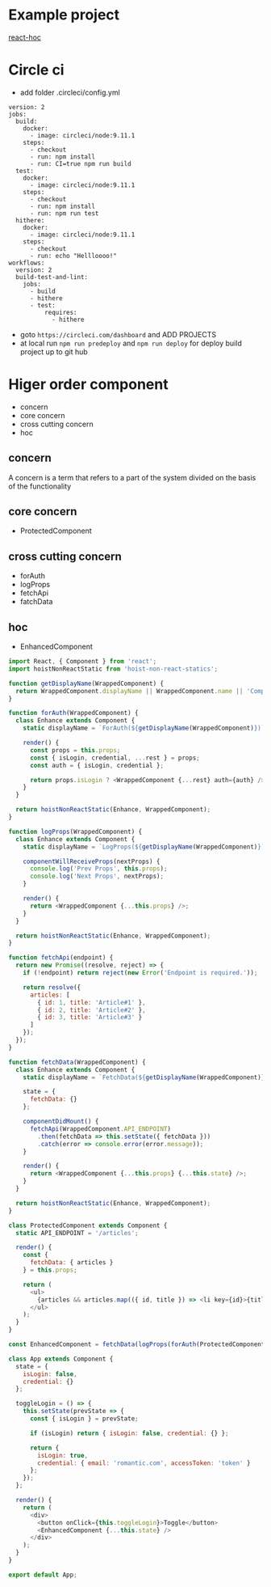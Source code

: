 # Example project
[react-hoc](https://wudtichaikarun.github.io/react-hoc-circleci/)

# Circle ci

- add folder .circleci/config.yml

```
version: 2
jobs:
  build:
    docker:
      - image: circleci/node:9.11.1
    steps:
      - checkout
      - run: npm install
      - run: CI=true npm run build
  test:
    docker:
      - image: circleci/node:9.11.1
    steps:
      - checkout
      - run: npm install
      - run: npm run test
  hithere:
    docker:
      - image: circleci/node:9.11.1
    steps:
      - checkout
      - run: echo "Hellloooo!"
workflows:
  version: 2
  build-test-and-lint:
    jobs:
      - build
      - hithere
      - test:
          requires:
            - hithere
```

- goto `https://circleci.com/dashboard` and ADD PROJECTS
- at local run `npm run predeploy` and `npm run deploy` for deploy build project up to git hub

# Higer order component

- concern
- core concern
- cross cutting concern
- hoc

## concern

A concern is a term that refers to a part of the system divided on the basis of the functionality

## core concern

- ProtectedComponent

## cross cutting concern

- forAuth
- logProps
- fetchApi
- fatchData

## hoc

- EnhancedComponent

```javascript
import React, { Component } from 'react';
import hoistNonReactStatic from 'hoist-non-react-statics';

function getDisplayName(WrappedComponent) {
  return WrappedComponent.displayName || WrappedComponent.name || 'Component';
}

function forAuth(WrappedComponent) {
  class Enhance extends Component {
    static displayName = `ForAuth(${getDisplayName(WrappedComponent)})`;

    render() {
      const props = this.props;
      const { isLogin, credential, ...rest } = props;
      const auth = { isLogin, credential };

      return props.isLogin ? <WrappedComponent {...rest} auth={auth} /> : null;
    }
  }

  return hoistNonReactStatic(Enhance, WrappedComponent);
}

function logProps(WrappedComponent) {
  class Enhance extends Component {
    static displayName = `LogProps(${getDisplayName(WrappedComponent)})`;

    componentWillReceiveProps(nextProps) {
      console.log('Prev Props', this.props);
      console.log('Next Props', nextProps);
    }

    render() {
      return <WrappedComponent {...this.props} />;
    }
  }

  return hoistNonReactStatic(Enhance, WrappedComponent);
}

function fetchApi(endpoint) {
  return new Promise((resolve, reject) => {
    if (!endpoint) return reject(new Error('Endpoint is required.'));

    return resolve({
      articles: [
        { id: 1, title: 'Article#1' },
        { id: 2, title: 'Article#2' },
        { id: 3, title: 'Article#3' }
      ]
    });
  });
}

function fetchData(WrappedComponent) {
  class Enhance extends Component {
    static displayName = `FetchData(${getDisplayName(WrappedComponent)})`;

    state = {
      fetchData: {}
    };

    componentDidMount() {
      fetchApi(WrappedComponent.API_ENDPOINT)
        .then(fetchData => this.setState({ fetchData }))
        .catch(error => console.error(error.message));
    }

    render() {
      return <WrappedComponent {...this.props} {...this.state} />;
    }
  }

  return hoistNonReactStatic(Enhance, WrappedComponent);
}

class ProtectedComponent extends Component {
  static API_ENDPOINT = '/articles';

  render() {
    const {
      fetchData: { articles }
    } = this.props;

    return (
      <ul>
        {articles && articles.map(({ id, title }) => <li key={id}>{title}</li>)}
      </ul>
    );
  }
}

const EnhancedComponent = fetchData(logProps(forAuth(ProtectedComponent)));

class App extends Component {
  state = {
    isLogin: false,
    credential: {}
  };

  toggleLogin = () => {
    this.setState(prevState => {
      const { isLogin } = prevState;

      if (isLogin) return { isLogin: false, credential: {} };

      return {
        isLogin: true,
        credential: { email: 'romantic.com', accessToken: 'token' }
      };
    });
  };

  render() {
    return (
      <div>
        <button onClick={this.toggleLogin}>Toggle</button>
        <EnhancedComponent {...this.state} />
      </div>
    );
  }
}

export default App;
```

